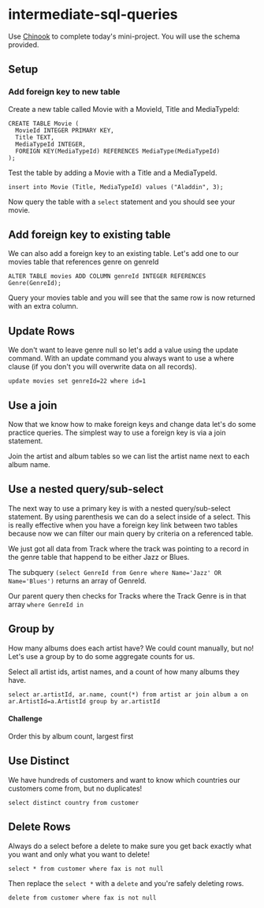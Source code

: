 # intermediate-sql-queries

Use [Chinook](http://jxs.me/chinook-web/) to complete today's mini-project. You will use the schema provided.

## Setup

### Add foreign key to new table

Create a new table called Movie with a MovieId, Title and MediaTypeId:

```
CREATE TABLE Movie (
  MovieId INTEGER PRIMARY KEY,
  Title TEXT,
  MediaTypeId INTEGER, 
  FOREIGN KEY(MediaTypeId) REFERENCES MediaType(MediaTypeId)
);
```

Test the table by adding a Movie with a Title and a MediaTypeId.

```
insert into Movie (Title, MediaTypeId) values ("Aladdin", 3);
```

Now query the table with a `select` statement and you should see your movie.

## Add foreign key to existing table

We can also add a foreign key to an existing table. Let's add one to our movies table that references genre on genreId

```
ALTER TABLE movies ADD COLUMN genreId INTEGER REFERENCES Genre(GenreId);
```

Query your movies table and you will see that the same row is now returned with an extra column.

## Update Rows

We don't want to leave genre null so let's add a value using the update command.  With an update command you always want to use a where clause (if you don't you will overwrite data on all records).

```
update movies set genreId=22 where id=1
```

## Use a join

Now that we know how to make foreign keys and change data let's do some practice queries.  The simplest way to use a foreign key is via a join statement. 

Join the artist and album tables so we can list the artist name next to each album name.

## Use a nested query/sub-select

The next way to use a primary key is with a nested query/sub-select statement.  By using parenthesis we can do a select inside of a select.  This is really effective when you have a foreign key link between two tables because now we can filter our main query by criteria on a referenced table.

We just got all data from Track where the track was pointing to a record in the genre table that happend to be either Jazz or Blues.

The subquery `(select GenreId from Genre where Name='Jazz' OR Name='Blues')` returns an array of GenreId.

Our parent query then checks for Tracks where the Track Genre is in that array `where GenreId in `


## Group by

How many albums does each artist have?  We could count manually, but no!  Let's use a group by to do some aggregate counts for us.

Select all artist ids, artist names, and a count of how many albums they have.

```
select ar.artistId, ar.name, count(*) from artist ar join album a on ar.ArtistId=a.ArtistId group by ar.artistId
```

#### Challenge
Order this by album count, largest first

## Use Distinct

We have hundreds of customers and want to know which countries our customers come from, but no duplicates!

```
select distinct country from customer
```

## Delete Rows

Always do a select before a delete to make sure you get back exactly what you want and only what you want to delete!

```
select * from customer where fax is not null
```

Then replace the `select *` with a `delete` and you're safely deleting rows.

```
delete from customer where fax is not null
```
